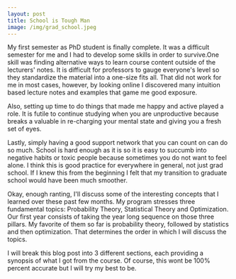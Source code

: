 ```yaml
---
layout: post
title: School is Tough Man
image: /img/grad_school.jpeg
---
```


My first semester as PhD student is finally complete. It was a difficult semester for me and I had to develop some skills in order to survive.One skill was finding alternative ways to learn course content outside of the lecturers' notes. It is difficult for professors to gauge everyone's level so they standardize the material into a one-size fits all. That did not work for me in most cases, however, by looking online I discovered many intuition based lecture notes and examples that game me good exposure.

Also, setting up time to do things that made me happy and active played a role. It is futile to continue studying when you are unproductive because breaks a valuable in re-charging your mental state and giving you a fresh set of eyes.

Lastly, simply having a good support network that you can count on can do so much. School is hard enough as it is so it is easy to succumb into negative habits or toxic people because sometimes you do not want to feel alone. I think this is good practice for everywhere in general, not just grad school. If I knew this from the beginning I felt that my transition to graduate school would have been much smoother.

Okay, enough ranting, I'll discuss some of the interesting concepts that I learned over these past few months. My program stresses three fundamental topics: Probability Theory, Statistical Theory and Optimization. Our first year consists of taking the year long sequence on those three pillars. My favorite of them so far is probability theory, followed by statistics and then optimization. That determines the order in which I will discuss the topics.

I will break this blog post into 3 different sections, each providing a synopsis of what I got from the course. Of course, this wont be 100% percent accurate but I will try my best to be.
